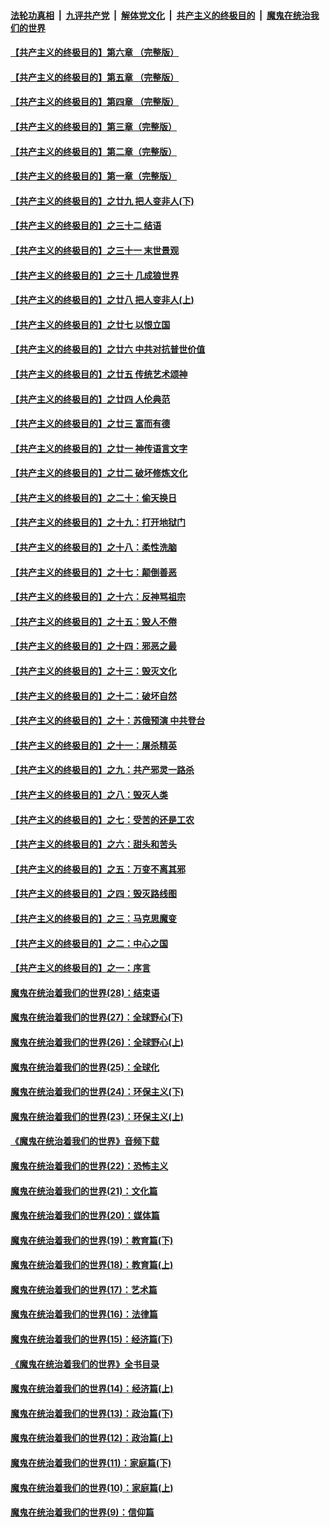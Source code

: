 ####  [法轮功真相](../../../../basic/blob/master/README.md?t=01131539) &nbsp;|&nbsp; [九评共产党](../../../../9ping.md/blob/master/README.md?t=01131539) &nbsp;|&nbsp; [解体党文化](../../../../jtdwh.md/blob/master/README.md?t=01131539)  &nbsp;|&nbsp; [共产主义的终极目的](../../../../gczydzjmd.md/blob/master/README.md?t=01131539) &nbsp;|&nbsp; [魔鬼在统治我们的世界](../../../../mgztzwmdsj.md/blob/master/README.md?t=01131539) 

#### [【共产主义的终极目的】第六章 （完整版）](../pages/nsc422/n11428913.md?t=01131539) 

#### [【共产主义的终极目的】第五章 （完整版）](../pages/nsc422/n11428912.md?t=01131539) 

#### [【共产主义的终极目的】第四章 （完整版）](../pages/nsc422/n11428907.md?t=01131539) 

#### [【共产主义的终极目的】第三章（完整版）](../pages/nsc422/n11428848.md?t=01131539) 

#### [【共产主义的终极目的】第二章（完整版）](../pages/nsc422/n11428831.md?t=01131539) 

#### [【共产主义的终极目的】第一章（完整版）](../pages/nsc422/n11417651.md?t=01131539) 

#### [【共产主义的终极目的】之廿九 把人变非人(下)](../pages/nsc422/n11344140.md?t=01131539) 

#### [【共产主义的终极目的】之三十二 结语](../pages/nsc422/n11360535.md?t=01131539) 

#### [【共产主义的终极目的】之三十一 末世景观](../pages/nsc422/n11351129.md?t=01131539) 

#### [【共产主义的终极目的】之三十 几成狼世界](../pages/nsc422/n11348280.md?t=01131539) 

#### [【共产主义的终极目的】之廿八 把人变非人(上)](../pages/nsc422/n11340492.md?t=01131539) 

#### [【共产主义的终极目的】之廿七 以恨立国](../pages/nsc422/n11336944.md?t=01131539) 

#### [【共产主义的终极目的】之廿六 中共对抗普世价值](../pages/nsc422/n11324785.md?t=01131539) 

#### [【共产主义的终极目的】之廿五 传统艺术颂神](../pages/nsc422/n11296396.md?t=01131539) 

#### [【共产主义的终极目的】之廿四 人伦典范](../pages/nsc422/n11296397.md?t=01131539) 

#### [【共产主义的终极目的】之廿三 富而有德](../pages/nsc422/n11283598.md?t=01131539) 

#### [【共产主义的终极目的】之廿一 神传语言文字](../pages/nsc422/n11263265.md?t=01131539) 

#### [【共产主义的终极目的】之廿二 破坏修炼文化](../pages/nsc422/n11245728.md?t=01131539) 

#### [【共产主义的终极目的】之二十：偷天换日](../pages/nsc422/n11238846.md?t=01131539) 

#### [【共产主义的终极目的】之十九：打开地狱门](../pages/nsc422/n11206376.md?t=01131539) 

#### [【共产主义的终极目的】之十八：柔性洗脑](../pages/nsc422/n11199994.md?t=01131539) 

#### [【共产主义的终极目的】之十七：颠倒善恶](../pages/nsc422/n11179782.md?t=01131539) 

#### [【共产主义的终极目的】之十六：反神骂祖宗](../pages/nsc422/n11166798.md?t=01131539) 

#### [【共产主义的终极目的】之十五：毁人不倦](../pages/nsc422/n11166792.md?t=01131539) 

#### [【共产主义的终极目的】之十四：邪恶之最](../pages/nsc422/n11150249.md?t=01131539) 

#### [【共产主义的终极目的】之十三：毁灭文化](../pages/nsc422/n11135227.md?t=01131539) 

#### [【共产主义的终极目的】之十二：破坏自然](../pages/nsc422/n11135214.md?t=01131539) 

#### [【共产主义的终极目的】之十：苏俄预演 中共登台](../pages/nsc422/n11118424.md?t=01131539) 

#### [【共产主义的终极目的】之十一：屠杀精英](../pages/nsc422/n11118442.md?t=01131539) 

#### [【共产主义的终极目的】之九：共产邪灵一路杀](../pages/nsc422/n11114139.md?t=01131539) 

#### [【共产主义的终极目的】之八：毁灭人类](../pages/nsc422/n11108503.md?t=01131539) 

#### [【共产主义的终极目的】之七：受苦的还是工农](../pages/nsc422/n11101809.md?t=01131539) 

#### [【共产主义的终极目的】之六：甜头和苦头](../pages/nsc422/n11096971.md?t=01131539) 

#### [【共产主义的终极目的】之五：万变不离其邪](../pages/nsc422/n11091285.md?t=01131539) 

#### [【共产主义的终极目的】之四：毁灭路线图](../pages/nsc422/n11086284.md?t=01131539) 

#### [【共产主义的终极目的】之三：马克思魔变](../pages/nsc422/n11061941.md?t=01131539) 

#### [【共产主义的终极目的】之二：中心之国](../pages/nsc422/n11047728.md?t=01131539) 

#### [【共产主义的终极目的】之一：序言](../pages/nsc422/n11086077.md?t=01131539) 

#### [魔鬼在统治着我们的世界(28)：结束语](../pages/nsc422/n10936246.md?t=01131539) 

#### [魔鬼在统治着我们的世界(27)：全球野心(下)](../pages/nsc422/n10928319.md?t=01131539) 

#### [魔鬼在统治着我们的世界(26)：全球野心(上)](../pages/nsc422/n10900318.md?t=01131539) 

#### [魔鬼在统治着我们的世界(25)：全球化](../pages/nsc422/n10788205.md?t=01131539) 

#### [魔鬼在统治着我们的世界(24)：环保主义(下)](../pages/nsc422/n10695307.md?t=01131539) 

#### [魔鬼在统治着我们的世界(23)：环保主义(上)](../pages/nsc422/n10688613.md?t=01131539) 

#### [《魔鬼在统治着我们的世界》音频下载](../pages/nsc422/n10635553.md?t=01131539) 

#### [魔鬼在统治着我们的世界(22)：恐怖主义](../pages/nsc422/n10614727.md?t=01131539) 

#### [魔鬼在统治着我们的世界(21)：文化篇](../pages/nsc422/n10597706.md?t=01131539) 

#### [魔鬼在统治着我们的世界(20)：媒体篇](../pages/nsc422/n10586579.md?t=01131539) 

#### [魔鬼在统治着我们的世界(19)：教育篇(下)](../pages/nsc422/n10564808.md?t=01131539) 

#### [魔鬼在统治着我们的世界(18)：教育篇(上)](../pages/nsc422/n10526970.md?t=01131539) 

#### [魔鬼在统治着我们的世界(17)：艺术篇](../pages/nsc422/n10499093.md?t=01131539) 

#### [魔鬼在统治着我们的世界(16)：法律篇](../pages/nsc422/n10485969.md?t=01131539) 

#### [魔鬼在统治着我们的世界(15)：经济篇(下)](../pages/nsc422/n10469975.md?t=01131539) 

#### [《魔鬼在统治着我们的世界》全书目录](../pages/nsc422/n10464261.md?t=01131539) 

#### [魔鬼在统治着我们的世界(14)：经济篇(上)](../pages/nsc422/n10457370.md?t=01131539) 

#### [魔鬼在统治着我们的世界(13)：政治篇(下)](../pages/nsc422/n10448270.md?t=01131539) 

#### [魔鬼在统治着我们的世界(12)：政治篇(上)](../pages/nsc422/n10444576.md?t=01131539) 

#### [魔鬼在统治着我们的世界(11)：家庭篇(下)](../pages/nsc422/n10440961.md?t=01131539) 

#### [魔鬼在统治着我们的世界(10)：家庭篇(上)](../pages/nsc422/n10435448.md?t=01131539) 

#### [魔鬼在统治着我们的世界(9)：信仰篇](../pages/nsc422/n10432159.md?t=01131539) 

